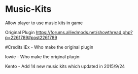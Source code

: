 # Music-Kits
Allow player to use music kits in game

Original Plugin
https://forums.alliedmods.net/showthread.php?p=2261789#post2261789

#Credits
iEx - Who make the original plugin

lowie - Who make the original plugin

Kento - Add 14 new music kits which updated in 2015/9/24
